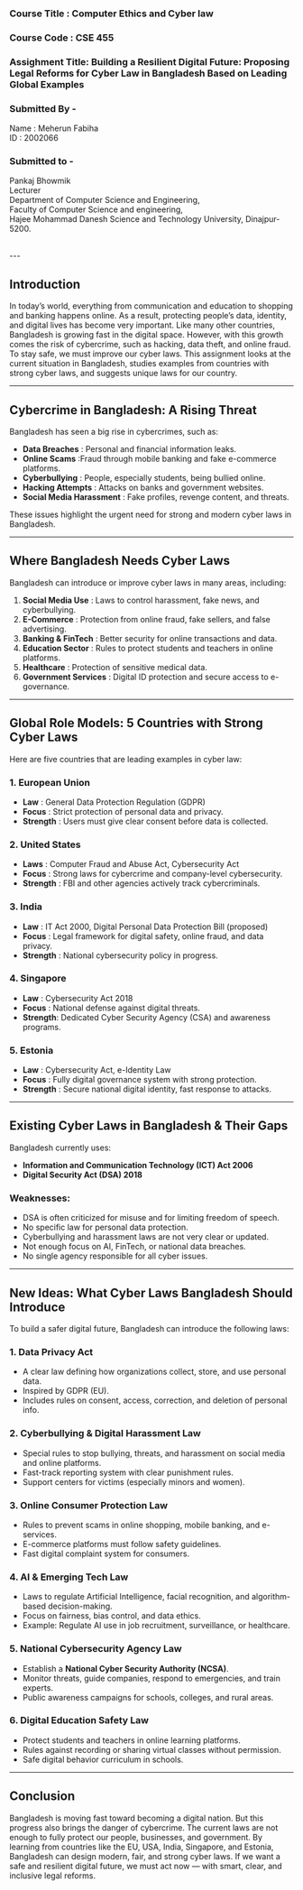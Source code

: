 ### Course Title : Computer Ethics and Cyber law
### Course Code : CSE 455  
### Assighment Title: Building a Resilient Digital Future: Proposing Legal Reforms for Cyber Law in Bangladesh Based on Leading Global Examples
  
### Submitted By -
Name : Meherun Fabiha  
ID : 2002066

### Submitted to -  
Pankaj Bhowmik  
Lecturer  
Department of Computer Science and Engineering,  
Faculty of Computer Science and engineering,  
Hajee Mohammad Danesh Science and Technology University, Dinajpur-5200.  

</br>
---

## Introduction

In today’s world, everything from communication and education to shopping and banking happens online. As a result, protecting people’s data, identity, and digital lives has become very important. Like many other countries, Bangladesh is growing fast in the digital space. However, with this growth comes the risk of cybercrime, such as hacking, data theft, and online fraud. To stay safe, we must improve our cyber laws. This assignment looks at the current situation in Bangladesh, studies examples from countries with strong cyber laws, and suggests unique laws for our country.

---

## Cybercrime in Bangladesh: A Rising Threat

Bangladesh has seen a big rise in cybercrimes, such as:

- **Data Breaches** : Personal and financial information leaks.  
- **Online Scams** :Fraud through mobile banking and fake e-commerce platforms.  
- **Cyberbullying** : People, especially students, being bullied online.  
- **Hacking Attempts** : Attacks on banks and government websites.  
- **Social Media Harassment** : Fake profiles, revenge content, and threats.  

These issues highlight the urgent need for strong and modern cyber laws in Bangladesh.

---

## Where Bangladesh Needs Cyber Laws

Bangladesh can introduce or improve cyber laws in many areas, including:

1. **Social Media Use** : Laws to control harassment, fake news, and cyberbullying.  
2. **E-Commerce** : Protection from online fraud, fake sellers, and false advertising.  
3. **Banking & FinTech** : Better security for online transactions and data.  
4. **Education Sector** : Rules to protect students and teachers in online platforms.  
5. **Healthcare** : Protection of sensitive medical data.  
6. **Government Services** : Digital ID protection and secure access to e-governance.  

---

##  Global Role Models: 5 Countries with Strong Cyber Laws

Here are five countries that are leading examples in cyber law:

### 1.  European Union
- **Law** : General Data Protection Regulation (GDPR)  
- **Focus** : Strict protection of personal data and privacy.  
- **Strength** : Users must give clear consent before data is collected.  

### 2.  United States
- **Laws** : Computer Fraud and Abuse Act, Cybersecurity Act  
- **Focus** : Strong laws for cybercrime and company-level cybersecurity.  
- **Strength** : FBI and other agencies actively track cybercriminals.  

### 3.  India
- **Law** : IT Act 2000, Digital Personal Data Protection Bill (proposed)  
- **Focus** : Legal framework for digital safety, online fraud, and data privacy.  
- **Strength** : National cybersecurity policy in progress.  

### 4.  Singapore
- **Law** : Cybersecurity Act 2018  
- **Focus** : National defense against digital threats.  
- **Strength**: Dedicated Cyber Security Agency (CSA) and awareness programs.  

### 5.  Estonia
- **Law** : Cybersecurity Act, e-Identity Law  
- **Focus** : Fully digital governance system with strong protection.  
- **Strength** : Secure national digital identity, fast response to attacks.  

---

##  Existing Cyber Laws in Bangladesh & Their Gaps

Bangladesh currently uses:

- **Information and Communication Technology (ICT) Act 2006**  
- **Digital Security Act (DSA) 2018**  

### Weaknesses:
- DSA is often criticized for misuse and for limiting freedom of speech.  
- No specific law for personal data protection.  
- Cyberbullying and harassment laws are not very clear or updated.  
- Not enough focus on AI, FinTech, or national data breaches.  
- No single agency responsible for all cyber issues.  

---

##  New Ideas: What Cyber Laws Bangladesh Should Introduce

To build a safer digital future, Bangladesh can introduce the following laws:

### 1. Data Privacy Act
- A clear law defining how organizations collect, store, and use personal data.  
- Inspired by GDPR (EU).  
- Includes rules on consent, access, correction, and deletion of personal info.  

### 2. Cyberbullying & Digital Harassment Law
- Special rules to stop bullying, threats, and harassment on social media and online platforms.  
- Fast-track reporting system with clear punishment rules.  
- Support centers for victims (especially minors and women).  

### 3. Online Consumer Protection Law
- Rules to prevent scams in online shopping, mobile banking, and e-services.  
- E-commerce platforms must follow safety guidelines.  
- Fast digital complaint system for consumers.  

### 4. AI & Emerging Tech Law
- Laws to regulate Artificial Intelligence, facial recognition, and algorithm-based decision-making.  
- Focus on fairness, bias control, and data ethics.  
- Example: Regulate AI use in job recruitment, surveillance, or healthcare.  

### 5. National Cybersecurity Agency Law
- Establish a **National Cyber Security Authority (NCSA)**.  
- Monitor threats, guide companies, respond to emergencies, and train experts.  
- Public awareness campaigns for schools, colleges, and rural areas.  

### 6. Digital Education Safety Law
- Protect students and teachers in online learning platforms.  
- Rules against recording or sharing virtual classes without permission.  
- Safe digital behavior curriculum in schools.  

---

##  Conclusion

Bangladesh is moving fast toward becoming a digital nation. But this progress also brings the danger of cybercrime. The current laws are not enough to fully protect our people, businesses, and government. By learning from countries like the EU, USA, India, Singapore, and Estonia, Bangladesh can design modern, fair, and strong cyber laws. If we want a safe and resilient digital future, we must act now — with smart, clear, and inclusive legal reforms.

